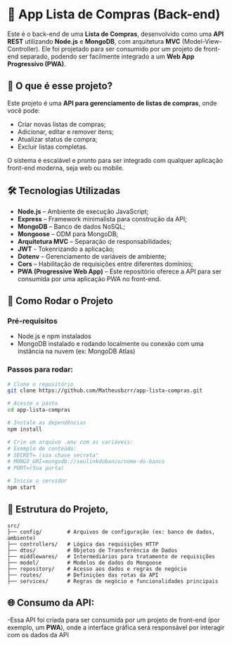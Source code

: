 # 🛒 App Lista de Compras (Back-end)

Este é o back-end de uma **Lista de Compras**, desenvolvido como uma **API REST** utilizando **Node.js** e **MongoDB**, com arquitetura **MVC** (Model-View-Controller). Ele foi projetado para ser consumido por um projeto de front-end separado, podendo ser facilmente integrado a um **Web App Progressivo (PWA)**.

## 🧠 O que é esse projeto?

Este projeto é uma **API para gerenciamento de listas de compras**, onde você pode:

- Criar novas listas de compras;
- Adicionar, editar e remover itens;
- Atualizar status de compra;
- Excluir listas completas.

O sistema é escalável e pronto para ser integrado com qualquer aplicação front-end moderna, seja web ou mobile.

## 🛠️ Tecnologias Utilizadas

- **Node.js** – Ambiente de execução JavaScript;
- **Express** – Framework minimalista para construção da API;
- **MongoDB** – Banco de dados NoSQL;
- **Mongoose** – ODM para MongoDB;
- **Arquitetura MVC** – Separação de responsabilidades;
- **JWT** - Tokenrizando a aplicação;
- **Dotenv** – Gerenciamento de variáveis de ambiente;
- **Cors** – Habilitação de requisições entre diferentes domínios;
- **PWA (Progressive Web App)** – Este repositório oferece a API para ser consumida por uma aplicação PWA no front-end.

## 🚀 Como Rodar o Projeto

### Pré-requisitos

- Node.js e npm instalados
- MongoDB instalado e rodando localmente ou conexão com uma instância na nuvem (ex: MongoDB Atlas)

### Passos para rodar:

```bash
# Clone o repositório
git clone https://github.com/Matheusbzrr/app-lista-compras.git

# Acesse a pasta
cd app-lista-compras

# Instale as dependências
npm install

# Crie um arquivo .env com as variáveis:
# Exemplo de conteúdo:
# SECRET= (sua chave secreta" 
# MONGO_URI=mongodb://seulinkdobanco/nome-do-banco
# PORT=(Sua porta)

# Inicie o servidor
npm start
````

## 📁 Estrutura do Projeto, 
```
src/
├── config/        # Arquivos de configuração (ex: banco de dados, ambiente)
├── controllers/   # Lógica das requisições HTTP
├── dtos/          # Objetos de Transferência de Dados
├── middlewares/   # Intermediários para tratamento de requisições
├── model/         # Modelos de dados do Mongoose
├── repository/    # Acesso aos dados e regras de negócio
├── routes/        # Definições das rotas da API
├── services/      # Regras de negócio e funcionalidades principais
```

## 🌐 Consumo da API:
 -Essa API foi criada para ser consumida por um projeto de front-end (por exemplo, um **PWA**), onde a interface gráfica será responsável por interagir com os dados da API
